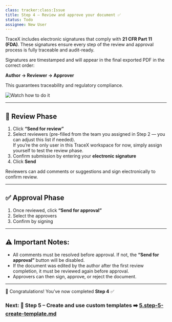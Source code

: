 ```yaml
---
class: tracker:class:Issue
title: Step 4 – Review and approve your document ✅ 
status: Todo
assignee: New User
---
```


TraceX includes electronic signatures that comply with **21 CFR Part 11 (FDA)**. These signatures ensure every step of the review and approval process is fully traceable and audit-ready.

Signatures are timestamped and will appear in the final exported PDF in the correct order:

**Author → Reviewer → Approver**

This guarantees traceability and regulatory compliance.

![Watch how to do it](https://raw.githubusercontent.com/charles-rollet/controlled-docs-test/main/assets/images/tracex-review-approval-_2_.gif)

---

## 🔁 Review Phase

1. Click **“Send for review”**
2. Select reviewers (pre-filled from the team you assigned in Step 2 — you can adjust this list if needed).  
   If you’re the only user in this TraceX workspace for now, simply assign yourself to test the review phase.
3. Confirm submission by entering your **electronic signature**
4. Click **Send**

Reviewers can add comments or suggestions and sign electronically to confirm review.

---

## ✅ Approval Phase

1. Once reviewed, click **“Send for approval”**
2. Select the approvers
3. Confirm by signing

---

## ⚠️ Important Notes:

- All comments must be resolved before approval. If not, the **“Send for approval”** button will be disabled.
- If the document was edited by the author after the first review completion, it must be reviewed again before approval.
- Approvers can then sign, approve, or reject the document.

---

🎉 Congratulations! You’ve now completed **Step 4** ✅

### Next: 🧩 Step 5 – Create and use custom templates ➡️ [5.step-5-create-template.md](./5.step-5-create-template.md)

